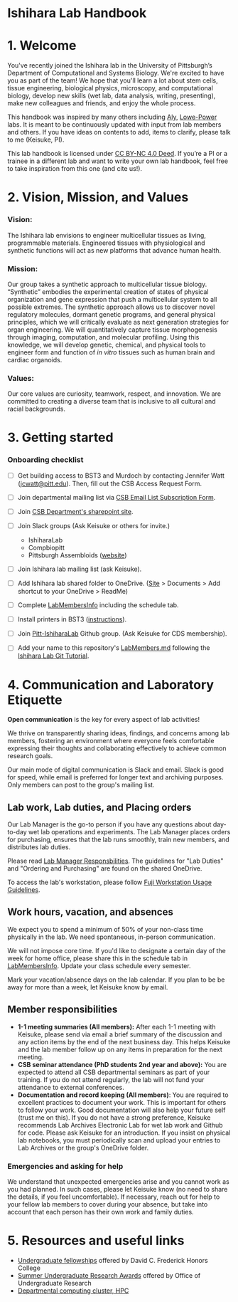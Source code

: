 # Ishihara Lab Handbook

<!-- Table of Contents will be auto-generated here -->

# 1. Welcome
You've recently joined the Ishihara lab in the University of Pittsburgh’s Department of Computational and Systems Biology.
We're excited to have you as part of the team!
We hope that you'll learn a lot about stem cells, tissue engineering, biological physics, microscopy, and computational biology, develop new skills (wet lab, data analysis, writing, presenting), make new colleagues and friends, and enjoy the whole process.

This handbook was inspired by many others including [Aly](https://github.com/alylab/labmanual),  [Lowe-Power](https://github.com/lowepowerlab/lab_handbook) labs. It is meant to be continuously updated with input from lab members and others. If you have ideas on contents to add, items to clarify, please talk to me (Keisuke, PI).

This lab handbook is licensed under [CC BY-NC 4.0 Deed](https://creativecommons.org/licenses/by-nc/4.0/). If you’re a PI or a trainee in a different lab and want to write your own lab handbook, feel free to take inspiration from this one (and cite us!).

# 2. Vision, Mission, and Values

### **Vision:**
The Ishihara lab envisions to engineer multicellular tissues as living, programmable materials.
Engineered tissues with physiological and synthetic functions will act as new platforms that advance human health.

### **Mission:**
Our group takes a synthetic approach to multicellular tissue biology. “Synthetic” embodies the experimental creation of states of physical organization and gene expression that push a multicellular system to all possible extremes.
The synthetic approach allows us to discover novel regulatory molecules, dormant genetic programs, and general physical principles, which we will critically evaluate as next generation strategies for organ engineering.
We will quantitatively capture tissue morphogenesis through imaging, computation, and molecular profiling.
Using this knowledge, we will develop genetic, chemical, and physical tools to engineer form and function of *in vitro* tissues such as human brain and cardiac organoids.

### **Values:**
Our core values are curiosity, teamwork, respect, and innovation.
We are committed to creating a diverse team that is inclusive to all cultural and racial backgrounds.

# 3. Getting started

### Onboarding checklist

- [ ] Get building access to BST3 and Murdoch by contacting Jennifer Watt (jcwatt@pitt.edu). Then, fill out the CSB Access Request Form.
- [ ] Join departmental mailing list via  [CSB Email List Subscription Form](https://forms.office.com/pages/responsepage.aspx?id=ifT5nqDg606HzDpSYRL9DdzwsnPuT99GkKDXIhKUpDlUQVk2QTRIMUxQM0lHUU5WTFJGWjU4V1k5Uy4u).
- [ ] Join [CSB Department's sharepoint site](https://pitt.sharepoint.com/sites/ProjectB).

- [ ] Join Slack groups (Ask Keisuke or others for invite.)
	- IshiharaLab
	- Compbiopitt
	- Pittsburgh Assembloids ([website](https://www.pghassembloid.org/))
- [ ] Join Ishihara lab mailing list (ask Keisuke).
- [ ] Add Ishihara lab shared folder to OneDrive. ([Site](https://pitt.sharepoint.com/sites/ishiharalab2/SitePages/CollabHome.aspx) > Documents > Add shortcut to your OneDrive > ReadMe)
- [ ] Complete [LabMembersInfo](https://docs.google.com/spreadsheets/d/1gm7NiiYUaOu9xGvc94AHQDnNEBrtlLbd7ZU5bwCZrD8/edit?usp=sharing) including the schedule tab.
- [ ] Install printers in BST3 ([instructions](https://sites.pitt.edu/~gengkon/)). 
- [ ] Join [Pitt-IshiharaLab](https://github.com/Pitt-IshiharaLab) Github group. (Ask Keisuke for CDS membership).
- [ ] Add your name to this repository's [LabMembers.md](LabMembers.md) following the [Ishihara Lab Git Tutorial](GitTutorial/IshiharaLabGitTutorial.md).

# 4. Communication and Laboratory Etiquette

**Open communication** is the key for every aspect of lab activities!

We thrive on transparently sharing ideas, findings, and concerns among lab members, fostering an environment where everyone feels comfortable expressing their thoughts and collaborating effectively to achieve common research goals.

Our main mode of digital communication is Slack and email. Slack is good for speed, while email is preferred for longer text and archiving purposes. 
Only members can post to the group's mailing list.


## Lab work, Lab duties, and Placing orders

Our Lab Manager is the go-to person if you have any questions about day-to-day wet lab operations and experiments. The Lab Manager places orders for purchasing, ensures that the lab runs smoothly, train new members, and distributes lab duties.

Please read [Lab Manager Responsbilities](LabManagerResponsibilities.md). The guidelines for "Lab Duties" and "Ordering and Purchasing" are found on the shared OneDrive.

To access the lab's workstation, please follow [Fuji Workstation Usage Guidelines](FujiWorkstationUsageGuidelines.md). 

## Work hours, vacation, and absences

We expect you to spend a minimum of 50% of your non-class time physically in the lab. We need spontaneous, in-person communication.

We will not impose core time. If you'd like to designate a certain day of the week for home office, please share this in the schedule tab in [LabMembersInfo](https://docs.google.com/spreadsheets/d/1gm7NiiYUaOu9xGvc94AHQDnNEBrtlLbd7ZU5bwCZrD8/edit?usp=sharing). Update your class schedule every semester.

Mark your vacation/absence days on the lab calendar. If you plan to be be away for more than a week, let Keisuke know by email. 

## Member responsibilities

- **1-1 meeting summaries (All members):** After each 1-1 meeting with Keisuke, please send via email a brief summary of the discussion and any action items by the end of the next business day. This helps Keisuke and the lab member follow up on any items in preparation for the next meeting.
- **CSB seminar attendance (PhD students 2nd year and above):** You are expected to attend all CSB departmental seminars as part of your training. If you do not attend regularly, the lab will not fund your attendance to external conferences.
- **Documentation and record keeping (All members)**: You are required to excellent practices to document your work. This is important for others to follow your work. Good documentation will also help your future self (trust me on this). If you do not have a strong preference, Keisuke recommends Lab Archives Electronic Lab for wet lab work and Github for code. Please ask Keisuke for an introduction. If you insist on physical lab notebooks, you must periodically scan and upload your entries to Lab Archives or the group's OneDrive folder.


### Emergencies and asking for help

We understand that unexpected emergencies arise and you cannot work as you had planned. In such cases, please let Keisuke know (no need to share the details, if you feel uncomfortable). If necessary, reach out for help to your fellow lab members to cover during your absence, but take into account that each person has their own work and family duties.

# 5. Resources and useful links

- [Undergraduate fellowships](https://www.frederickhonors.pitt.edu/academics/research-and-creative-fellowships) offered by David C. Frederick Honors College
- [Summer Undergraduate Research Awards](https://www.asundergrad.pitt.edu/research/research-opportunities/summer-undergraduate-research-awards) offered by Office of Undergraduate Research
- [Departmental computing cluster, HPC](https://www.csb.pitt.edu/resources/)

